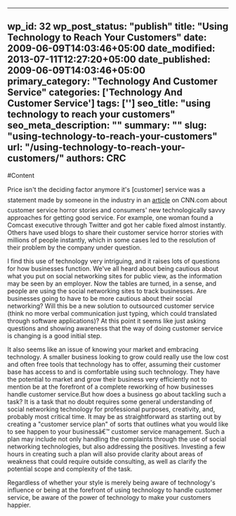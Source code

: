 
---
wp_id: 32
wp_post_status: "publish" 
title: "Using Technology to Reach Your Customers"
date: 2009-06-09T14:03:46+05:00
date_modified: 2013-07-11T12:27:20+05:00
date_published: 2009-06-09T14:03:46+05:00
primary_category: "Technology And Customer Service"
categories: ['Technology And Customer Service'] 
tags: ['']
seo_title: "using technology to reach your customers"
seo_meta_description: ""
summary: ""
slug: "using-technology-to-reach-your-customers"
url: "/using-technology-to-reach-your-customers/"
authors: CRC
---

#Content

<!--[endif]-->
<p class="MsoNormal">Price isn't the deciding factor anymore it's [customer] service was a statement made by someone in the industry in an <a href="http://www.cnn.com/2009/LIVING/personal/05/28/lw.customer.service/index.html">article</a> on CNN.com about customer service horror stories and consumers' new technologically savvy approaches for getting good service. For example, one woman found a Comcast executive through Twitter and got her cable fixed almost instantly. Others have used blogs to share their customer service horror stories with millions of people instantly, which in some cases led to the resolution of their problem by the company under question.</p>
<p class="MsoNormal">I find this use of technology very intriguing, and it raises lots of questions for how businesses function. We've all heard about being cautious about what you put on social networking sites for public view, as the information may be seen by an employer. Now the tables are turned, in a sense, and people are using the social networking sites to track businesses. Are businesses going to have to be more cautious about their social networking? Will this be a new solution to outsourced customer service (think no more verbal communication just typing, which could translated through software applications)? At this point it seems like just asking questions and showing awareness that the way of doing customer service is changing is a good initial step.</p>
<p class="MsoNormal">It also seems like an issue of knowing your market and embracing technology. A smaller business looking to grow could really use the low cost and often free tools that technology has to offer, assuming their customer base has access to and is comfortable using such technology. They have the potential to market and grow their business very efficiently not to mention be at the forefront of a complete reworking of how businesses handle customer service.But how does a business go about tackling such a task? It is a task that no doubt requires some general understanding of social networking technology for professional purposes, creativity, and, probably most critical time. It may be as straightforward as starting out by creating a "customer service plan" of sorts that outlines what you would like to see happen to your businessâ€™ customer service management. Such a plan may include not only handling the complaints through the use of social networking technologies, but also addressing the positives. Investing a few hours in creating such a plan will also provide clarity about areas of weakness that could require outside consulting, as well as clarify the potential scope and complexity of the task.</p>
<p class="MsoNormal">Regardless of whether your style is merely being aware of technology's influence or being at the forefront of using technology to handle customer service, be aware of the power of technology to make your customers happier.</p>

